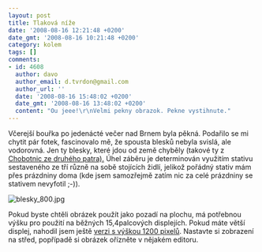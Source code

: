 ```yaml
---
layout: post
title: Tlaková níže
date: '2008-08-16 12:21:48 +0200'
date_gmt: '2008-08-16 10:21:48 +0200'
category: kolem
tags: []
comments:
- id: 4608
  author: davo
  author_email: d.tvrdon@gmail.com
  author_url: ''
  date: '2008-08-16 15:48:02 +0200'
  date_gmt: '2008-08-16 13:48:02 +0200'
  content: "Ou jeee!\r\nVelmi pekny obrazok. Pekne vystihnute."
---
```

<p>Včerejší bouřka po jedenácté večer nad Brnem byla pěkná. Podařilo se mi chytit pár fotek, fascinovalo mě, že spousta blesků nebyla svislá, ale vodorovná. Jen ty blesky, které jdou od země chyběly (takové ty z <a href="http://www.csfd.cz/film/7388-chobotnice-z-druheho-patra/">Chobotnic ze druhého patra).</a> Úhel záběru je determinován využitím stativu sestaveného ze tří různě na sobě stojících židlí, jelikož pořádný stativ mám přes prázdniny doma (kde jsem samozřejmě zatím nic za celé prázdniny se stativem nevyfotil ;-)).</p>
<p><img src='%base_url%/assets/wp-uploads/2008/08/blesky_800.jpg' alt='blesky_800.jpg' /></p>
<p>Pokud byste chtěli obrázek použít jako pozadí na plochu, má potřebnou výšku pro použití na běžných 15,4palcových displejích. Pokud máte větší displej, nahodil jsem ještě <a href='%base_url%/assets/wp-uploads/2008/08/blesky_1200.jpg' title='blesky_1200.jpg'>verzi s výškou 1200 pixelů</a>. Nastavte si zobrazení na střed, popřípadě si obrázek ořízněte v nějakém editoru.</p>

